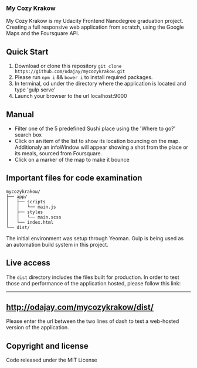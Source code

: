 <div margin="auto"><p align="center"><h3>My Cozy Krakow</h3></p></div>

My Cozy Krakow is my Udacity Frontend Nanodegree graduation project. Creating a full responsive web application from scratch, using the Google Maps and the Foursquare API.

## Quick Start

1. Download or clone this repository `git clone https://github.com/odajay/mycozykrakow.git`
2. Please run `npm i` && `bower i` to install required packages.
3. In terminal, cd under the directory where the application is located and type 'gulp serve'
4. Launch your browser to the url localhost:9000

## Manual

- Filter one of the 5 predefined Sushi place using the 'Where to go?' search box
- Click on an item of the list to show its location bouncing on the map. Additionaly an infoWindow will appear showing a shot from the place or its meals, sourced from Foursquare.
- Click on a marker of the map to make it bounce

## Important files for code examination

```
mycozykrakow/
├── app/
│   ├── scripts
│   │   └── main.js
│   ├── styles
│   │   └── main.scss
│   └── index.html
└── dist/
```

The initial environment was setup through Yeoman. Gulp is being used as an automation build system in this project.

## Live access

The `dist` directory includes the files built for production. In order to test those and performance of the application hosted, please follow this link:

-------------------------------------
http://odajay.com/mycozykrakow/dist/
-------------------------------------

 Please enter the url between the two lines of dash to test a web-hosted version of the application.

## Copyright and license

Code released under the MIT License